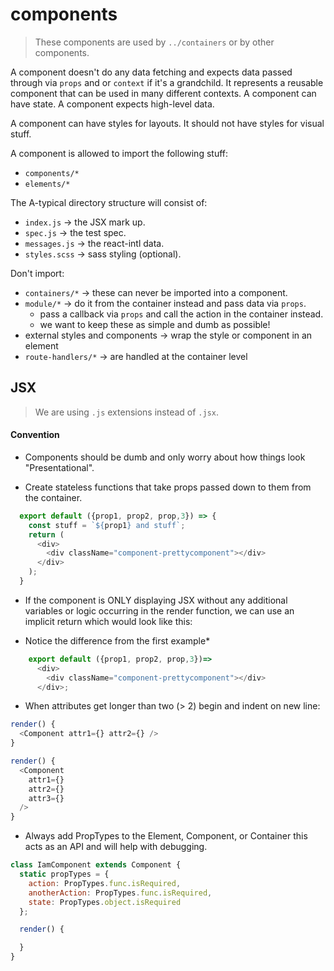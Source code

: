 # components

> These components are used by `../containers` or by other components.

A component doesn't do any data fetching and expects data passed through via `props` and or `context` if it's a grandchild. It represents a reusable component that can be used in many different contexts. A component can have state. A component expects high-level data.

A component can have styles for layouts. It should not have styles for visual stuff.

A component is allowed to import the following stuff:
* `components/*`
* `elements/*`

The A-typical directory structure will consist of:
* `index.js` -> the JSX mark up.
* `spec.js` -> the test spec.
* `messages.js` -> the react-intl data.
* `styles.scss` -> sass styling (optional).

Don't import:
* `containers/*` -> these can never be imported into a component.
* `module/*` -> do it from the container instead and pass data via `props`.
  - pass a callback via `props` and call the action in the container instead.
  - we want to keep these as simple and dumb as possible!
* external styles and components -> wrap the style or component in an element
* `route-handlers/*` -> are handled at the container level

## JSX

> We are using `.js` extensions instead of `.jsx`.

#### Convention
  * Components should be dumb and only worry about how things look "Presentational".

  * Create stateless functions that take props passed down to them from the container.

  ```js
    export default ({prop1, prop2, prop,3}) => {
      const stuff = `${prop1} and stuff`;
      return (
        <div>
          <div className="component-prettycomponent"></div>
        </div>
      );
    }
  ```

  * If the component is ONLY displaying JSX without any additional variables or logic occurring in the render function, we can use an implicit return which would look like this:

   * Notice the difference from the first example*

  ```js
      export default ({prop1, prop2, prop,3})=>
        <div>
          <div className="component-prettycomponent"></div>
        </div>;
  ```

  - When attributes get longer than two (> 2) begin and indent on new line:

  ```js
  render() {
    <Component attr1={} attr2={} />
  }

  render() {
    <Component
      attr1={}
      attr2={}
      attr3={}
    />
  }
  ```
  - Always add PropTypes to the Element, Component, or Container this acts as an API and will help with debugging.

  ```js
  class IamComponent extends Component {
    static propTypes = {
      action: PropTypes.func.isRequired,
      anotherAction: PropTypes.func.isRequired,
      state: PropTypes.object.isRequired
    };

    render() {

    }
  }
  ```
